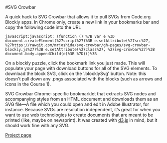 #SVG Crowbar

A quick hack to SVG Crowbar that allows it to pull SVGs from Code.org Blockly apps. In Chrome only, create a new link in your bookmarks bar and copy the following code into the URL

```
javascript:javascript: (function () %7B var e %3D document.createElement(%27script%27)%3B e.setAttribute(%27src%27, %27https://rawgit.com/mrjoshida/svg-crowbar/gh-pages/svg-crowbar-blockly.js%27)%3B e.setAttribute(%27class%27, %27svg-crowbar%27)%3B document.body.appendChild(e)%3B %7D)()%3B
```

On a blockly puzzle, click the bookmark link you just made. This will populate your page with download buttons for all of the SVG elements. To download the block SVG, click on the '.blocklySvg' button. Note: this doesn't pull down any .pngs associated with the blocks (such as arrows and icons in the Course 1).

SVG Crowbar Chrome-specific bookmarklet that extracts SVG nodes and accompanying styles from an HTML document and downloads them as an SVG file—A file which you could open and edit in Adobe Illustrator, for instance. Because SVGs are resolution independent, it’s great for when you want to use web technologies to create documents that are meant to be printed (like, maybe on newsprint). It was created with [d3.js](http://d3js.org) in mind, but it should work fine with any SVG.

[Project page](http://nytimes.github.com/svg-crowbar/)
